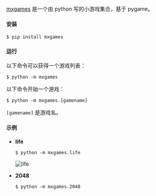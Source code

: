 [mxgames](https://github.com/MemoryD/mxgames) 是一个由 python 写的小游戏集合，基于 pygame。

#### 安装

```shell
$ pip install mxgames
```



#### 运行

以下命令可以获得一个游戏列表：

```shell
$ python -m mxgames
```

以下命令开始一个游戏：

```shell
$ python -m mxgames.[gamename]
```

`[gamename]` 是游戏名。



#### 示例

- **life**

  ```shell
  $ python -m mxgames.life
  ```

  ![life](https://github.com/MemoryD/mxgames/blob/master/screenshot/life.gif)

- **2048**

  ```shell
  $ python -m mxgames.2048
  ```


